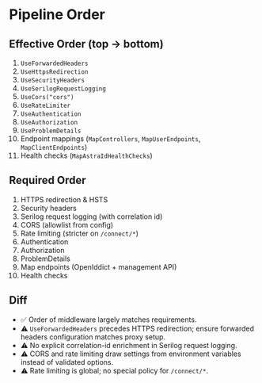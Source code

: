 # Pipeline Order

## Effective Order (top → bottom)
1. `UseForwardedHeaders`
2. `UseHttpsRedirection`
3. `UseSecurityHeaders`
4. `UseSerilogRequestLogging`
5. `UseCors("cors")`
6. `UseRateLimiter`
7. `UseAuthentication`
8. `UseAuthorization`
9. `UseProblemDetails`
10. Endpoint mappings (`MapControllers`, `MapUserEndpoints`, `MapClientEndpoints`)
11. Health checks (`MapAstraIdHealthChecks`)

## Required Order
1. HTTPS redirection & HSTS
2. Security headers
3. Serilog request logging (with correlation id)
4. CORS (allowlist from config)
5. Rate limiting (stricter on `/connect/*`)
6. Authentication
7. Authorization
8. ProblemDetails
9. Map endpoints (OpenIddict + management API)
10. Health checks

## Diff
- ✅ Order of middleware largely matches requirements.
- ⚠ `UseForwardedHeaders` precedes HTTPS redirection; ensure forwarded headers configuration matches proxy setup.
- ⚠ No explicit correlation-id enrichment in Serilog request logging.
- ⚠ CORS and rate limiting draw settings from environment variables instead of validated options.
- ⚠ Rate limiting is global; no special policy for `/connect/*`.
